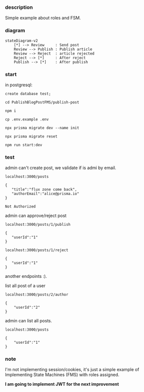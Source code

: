 ### description

Simple example about roles and FSM.

### diagram

```mermaid
stateDiagram-v2
    [*] --> Review     : Send post
    Review --> Publish : Publish article
    Review --> Reject  : article rejected
    Reject --> [*]     : After reject
    Publish --> [*]    : After publish
```
### start 

in postgresql:

`create database test;`

`cd PublishBlogPostFMS/publish-post`

`npm i`

`cp .env.example .env`

`npx prisma migrate dev --name init`

`npx prisma migrate reset`

`npm run start:dev`

### test
admin can't create post, we validate if is admi by email.

`localhost:3000/posts`

```
{
   "title":"flux zone come back",
   "authorEmail":"alice@prisma.io"
}
```
`Not Authorized`

admin can approve/reject post

`localhost:3000/posts/1/publish`

```
{
   "userId":"1"
}
```

`localhost:3000/posts/1/reject`

```
{
   "userId":"1"
}
```
another endpoints :).

list all post of a user

`localhost:3000/posts/2/author`
```
{
    "userId":"2"
}
```
admin can list all posts.

`localhost:3000/posts`
```
{
    "userId":"1"
}
```

### note

I'm not implementing session/cookies, it's just a simple example of Implementing State Machines (FMS) with roles assigned.

**I am going to implement JWT for the next improvement**
